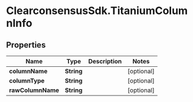 # ClearconsensusSdk.TitaniumColumnInfo

## Properties

Name | Type | Description | Notes
------------ | ------------- | ------------- | -------------
**columnName** | **String** |  | [optional] 
**columnType** | **String** |  | [optional] 
**rawColumnName** | **String** |  | [optional] 


